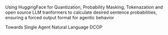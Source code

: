 Using HuggingFace for Quantization, Probability Masking, Tokenazation and open source LLM tranformers to calculate desired sentence probabilities, ensuring a forced output format for agentic behavior

Towards Single Agent Natural Language DCOP
